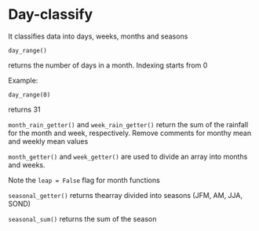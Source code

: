 # Day-classify
It classifies data into days, weeks, months and seasons

```
day_range()
```
returns the number of days in a month. Indexing starts from 0

Example:
```
day_range(0)
```
returns 31

```month_rain_getter()``` and ```week_rain_getter()``` return the sum of the rainfall for the month and week, respectively. Remove comments for monthy mean and weekly mean values  

```month_getter()``` and ```week_getter()``` are used to divide an array into months and weeks.  

Note the ```leap = False``` flag for month functions   

```seasonal_getter()``` returns thearray divided into seasons (JFM, AM, JJA, SOND)  

```seasonal_sum()``` returns the sum of the season
